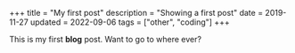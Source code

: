 +++
title = "My first post"
description = "Showing a first post"
date = 2019-11-27
updated = 2022-09-06
tags = ["other", "coding"]
+++

This is my first **blog** post.
Want to go to where ever?
